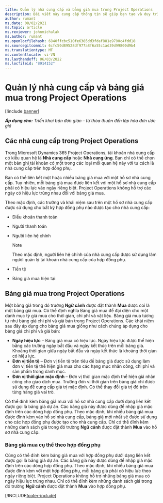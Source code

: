 ```yaml
---
title: Quản lý nhà cung cấp và bảng giá mua trong Project Operations
description: Bài viết này cung cấp thông tin sẽ giúp bạn tạo và duy trì dữ liệu nhà cung cấp cũng như bảng giá mua cho hợp đồng phụ.
author: rumant
ms.date: 08/02/2021
ms.topic: article
ms.reviewer: johnmichalak
ms.author: rumant
ms.openlocfilehash: 6840ffcbc510fe6385dd3fdaf881e9700c4fdd18
ms.sourcegitcommit: 6cfc50d89528df977a8f6a55c1ad39d99800d9b4
ms.translationtype: MT
ms.contentlocale: vi-VN
ms.lasthandoff: 06/03/2022
ms.locfileid: "8914152"
---
```

# <a name="vendor-and-purchase-price-list-management-in-project-operations"></a>Quản lý nhà cung cấp và bảng giá mua trong Project Operations

[!include [banner](../../includes/dataverse-preview.md)]

_**Áp dụng cho:** Triển khai bản đơn giản – từ thỏa thuận đến lập hóa đơn ước giá_

## <a name="vendors-in-project-operations"></a>Các nhà cung cấp trong Project Operations

Trong Microsoft Dynamics 365 Project Operations, tài khoản nhà cung cấp có kiểu quan hệ là **Nhà cung cấp** hoặc **Nhà cung ứng**. Bạn chỉ có thể chọn một bản ghi tài khoản có một trong các loại mối quan hệ này với tư cách là nhà cung cấp trên hợp đồng phụ.

Bạn có thể liên kết một hoặc nhiều bảng giá mua với một hồ sơ nhà cung cấp. Tuy nhiên, mỗi bảng giá mua được liên kết với một hồ sơ nhà cung cấp phải có hiệu lực vào ngày riêng biệt. Project Operations không hỗ trợ các ngày có hiệu lực trùng nhau đối với bảng giá mua.

Theo mặc định, các trường và khái niệm sau trên một hồ sơ nhà cung cấp được sử dụng cho bất kỳ hợp đồng phụ nào được tạo cho nhà cung cấp:

- Điều khoản thanh toán
- Người thanh toán
- Người liên hệ chính

    > [!NOTE]
    > Theo mặc định, người liên hệ chính của nhà cung cấp được sử dụng làm người quản lý tài khoản nhà cung cấp của hợp đồng phụ.

- Tiền tệ
- Bảng giá mua hiện tại

## <a name="purchase-price-lists-in-project-operations"></a>Bảng giá mua trong Project Operations

Một bảng giá trong đó trường **Ngữ cảnh** được đặt thành **Mua** được coi là một bảng giá mua. Có thể định nghĩa Bảng giá mua để đại diện cho một danh mục tỷ giá mua cho thời gian, chi phí và vật liệu. Bảng giá mua tương tự như bảng giá chi phí và giá bán trong Project Operations. Các khái niệm sau đây áp dụng cho bảng giá mua giống như cách chúng áp dụng cho bảng giá chi phí và giá bán:

- **Ngày hiệu lực** – Bảng giá mua có hiệu lực. Ngày hiệu lực được thể hiện bằng các trường ngày bắt đầu và ngày kết thúc trên mỗi bảng giá. Khoảng thời gian giữa ngày bắt đầu và ngày kết thúc là khoảng thời gian có hiệu lực.
- **Đơn vị tiền tệ** – Đơn vị tiền tệ trên tiêu đề bảng giá được sử dụng làm đơn vị tiền tệ thể hiện giá mua cho các hạng mục nhân công, chi phí và sản phẩm trong danh mục.
- **Đơn vị thời gian mặc định** – Đơn vị thời gian mặc định thể hiện giá nhân công cho giao dịch mua. Trường đơn vị thời gian trên bảng giá chỉ được sử dụng để cung cấp giá trị mặc định. Có thể thay đổi giá trị đó trên từng hàng giá vai trò.

Có thể đính kèm bảng giá mua với hồ sơ nhà cung cấp dưới dạng liên kết được gọi là bảng giá dự án. Các bảng giá này được dùng để nhập giá mặc định trên các dòng hợp đồng phụ. Theo mặc định, khi nhiều bảng giá mua được đính kèm vào hồ sơ nhà cung cấp, bảng giá mới nhất sẽ được sử dụng cho các hợp đồng phụ được tạo cho nhà cung cấp. Chỉ có thể đính kèm những danh sách giá trong đó trường **Ngữ cảnh** được đặt thành **Mua** vào hồ sơ nhà cung cấp.

### <a name="subcontract-specific-purchase-price-lists"></a>Bảng giá mua cụ thể theo hợp đồng phụ

Cũng có thể đính kèm bảng giá mua với hợp đồng phụ dưới dạng liên kết được gọi là bảng giá dự án. Các bảng giá này được dùng để nhập giá mặc định trên các dòng hợp đồng phụ. Theo mặc định, khi nhiều bảng giá mua được đính kèm với một hợp đồng phụ, mỗi bảng giá phải có hiệu lực theo ngày riêng biệt. Project Operations không hỗ trợ những bảng giá mua có ngày hiệu lực trùng nhau. Chỉ có thể đính kèm những danh sách giá trong đó trường **Ngữ cảnh** được đặt thành **Mua** vào hợp đồng phụ.

[!INCLUDE[footer-include](../../includes/footer-banner.md)]
